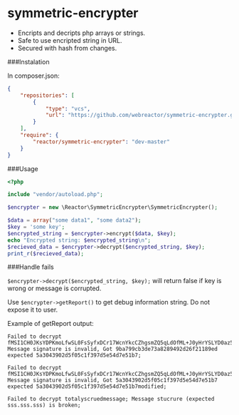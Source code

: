 # symmetric-encrypter

* Encripts and decripts php arrays or strings.
* Safe to use encripted string in URL.
* Secured with hash from changes.

###Instalation

In composer.json:

```json
{
    "repositories": [
        {
            "type": "vcs",
            "url": "https://github.com/webreactor/symmetric-encrypter.git"
        }
    ],
    "require": {
        "reactor/symmetric-encrypter": "dev-master"
    }
}
```

###Usage


```php
<?php

include "vendor/autoload.php";

$encrypter = new \Reactor\SymmetricEncrypter\SymmetricEncrypter();

$data = array("some data1", "some data2");
$key = 'some key';
$encrypted_string = $encrypter->encrypt($data, $key);
echo "Encrypted string: $encrypted_string\n";
$recieved_data = $encrypter->decrypt($encrypted_string, $key);
print_r($recieved_data);
```


###Handle fails

`$encrypter->decrypt($encrypted_string, $key);` will return false if key is wrong or message is corrupted.

Use `$encrypter->getReport()` to get debug information string. Do not expose it to user.

Example of getReport output:

```
Failed to decrypt fMSI1CH0JKsYDPKmoLfwSL0FsSyfxDCr17WcnYkcCZhgsmZQ5qLdOfML+J0yHrYSLYD0az5jzpvzcoGZRRS+Aw==.EdaZRhxWhTU=.5a3043902d5f05c1f397d5e54d7e51b7; Message signature is invalid, Got 9ba799cb3de73a8289492d26f21189ed expected 5a3043902d5f05c1f397d5e54d7e51b7;

Failed to decrypt fMSI1CH0JKsYDPKmoLfwSL0FsSyfxDCr17WcnYkcCZhgsmZQ5qLdOfML+J0yHrYSLYD0az5jzpvzcoGZRRS+Aw==.EdaZRhxWhTU=.5a3043902d5f05c1f397d5e54d7e51b7modified; Message signature is invalid, Got 5a3043902d5f05c1f397d5e54d7e51b7 expected 5a3043902d5f05c1f397d5e54d7e51b7modified;

Failed to decrypt totalyscruedmessage; Message stucrure (expected sss.sss.sss) is broken;
```
